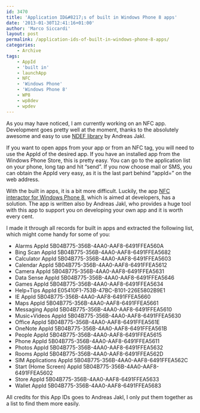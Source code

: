 ```yaml
---
id: 3470
title: 'Application ID&#8217;s of built in Windows Phone 8 apps'
date: '2013-01-30T12:41:16+01:00'
author: 'Marco Siccardi'
layout: post
permalink: /application-ids-of-built-in-windows-phone-8-apps/
categories:
    - Archive
tags:
    - AppId
    - 'built in'
    - launchApp
    - NFC
    - 'Windows Phone'
    - 'Windows Phone 8'
    - WP8
    - wp8dev
    - wpdev
---
```


As you may have noticed, I am currently working on an NFC app. Development goes pretty well at the moment, thanks to the absolutely awesome and easy to use [NDEF library](https://ndef.codeplex.com/) by Andreas Jakl.

If you want to open apps from your app or from an NFC tag, you will need to use the AppId of the desired app. If you have an installed app from the Windows Phone Store, this is pretty easy. You can go to the application list on your phone, long tap and hit “send”. If you now choose mail or SMS, you can obtain the AppId very easy, as it is the last part behind “appId=” on the web address.

With the built in apps, it is a bit more difficult. Luckily, the app [NFC interactor for Windows Phone 8](https://www.windowsphone.com/s?appid=4e1598fe-4885-4e2b-9c69-8d3f882c545b), which is aimed at developers, has a solution. The app is written also by Andreas Jakl, who provides a huge tool with this app to support you on developing your own app and it is worth every cent.

I made it through all records for built in apps and extracted the following list, which might come handy for some of you:

- Alarms AppId 5B04B775-356B-4AA0-AAF8-6491FFEA560A
- Bing Scan AppId 5B04B775-356B-4AA0-AAF8-6491FFEA5682
- Calculator AppId 5B04B775-356B-4AA0-AAF8-6491FFEA5603
- Calendar AppId 5B04B775-356B-4AA0-AAF8-6491FFEA5612
- Camera AppId 5B04B775-356B-4AA0-AAF8-6491FFEA5631
- Data Sense AppId 5B04B775-356B-4AA0-AAF8-6491FFEA5646
- Games AppId 5B04B775-356B-4AA0-AAF8-6491FFEA5634
- Help+Tips AppId E05410F1-753B-47BC-B101-226E5802B9E1
- IE AppId 5B04B775-356B-4AA0-AAF8-6491FFEA5660
- Maps AppId 5B04B775-356B-4AA0-AAF8-6491FFEA5661
- Messaging AppId 5B04B775-356B-4AA0-AAF8-6491FFEA5610
- Music+Videos AppId 5B04B775-356B-4AA0-AAF8-6491FFEA5630
- Office AppId 5B04B775-356B-4AA0-AAF8-6491FFEA561E
- OneNote AppId 5B04B775-356B-4AA0-AAF8-6491FFEA561B
- People AppId 5B04B775-356B-4AA0-AAF8-6491FFEA5615
- Phone AppId 5B04B775-356B-4AA0-AAF8-6491FFEA5611
- Photos AppId 5B04B775-356B-4AA0-AAF8-6491FFEA5632
- Rooms AppId 5B04B775-356B-4AA0-AAF8-6491FFEA562D
- SIM Applications AppId 5B04B775-356B-4AA0-AAF8-6491FFEA562C
- Start (Home Screen) AppId 5B04B775-356B-4AA0-AAF8-6491FFEA5602
- Store AppId 5B04B775-356B-4AA0-AAF8-6491FFEA5633
- Wallet AppId 5B04B775-356B-4AA0-AAF8-6491FFEA5683

All credits for this App IDs goes to Andreas Jakl, I only put them together as a list to find them more easily.